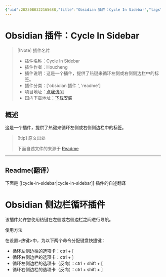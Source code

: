 ```yaml
---
{"uid":2023080322165688,"title":"Obsidian 插件：Cycle In Sidebar","tags":["obsidian插件","readme"],"description":"这是一个插件，提供了热键来循环左侧或右侧侧边栏中的标签。","author":"AI","type":"readme","draft":false,"editable":false,"modified":20230101000000,"dg-publish":true,"permalink":"/lake-of-knowledge/10-obsidian/obsidian/readme/cycle-in-sidebar-readme/","dgPassFrontmatter":true}
---
```



# Obsidian 插件：Cycle In Sidebar

> [!Note] 插件名片
> - 插件名称：Cycle In Sidebar
> - 插件作者：Houcheng
> - 插件说明：这是一个插件，提供了热键来循环左侧或右侧侧边栏中的标签。
> - 插件分类：['obsidian 插件 ', 'readme']
> - 项目地址：[点我访问](https://github.com/houcheng/obsidian-cycle-in-sidebar-plugin)
> - 国内下载地址：[下载安装](https://pkmer.cn/products/plugin/pluginMarket/?cycle-in-sidebar)

## 概述

这是一个插件，提供了热键来循环左侧或右侧侧边栏中的标签。

> [!tip] 原文出处
>
>下面自述文件的来源于 [Readme](https://ghproxy.net/https://raw.githubusercontent.com/houcheng/obsidian-cycle-in-sidebar-plugin/master/README.md)
>

---

## Readme(翻译）

下面是 [[cycle-in-sidebar\|cycle-in-sidebar]] 插件的自述翻译

# Obsidian 侧边栏循环插件

该插件允许您使用热键在左侧或右侧边栏之间进行导航。

使用方法

在设置>热键>中，为以下两个命令分配键盘快捷键：

- 循环左侧边栏的选项卡：ctrl + [
- 循环右侧边栏的选项卡：ctrl + ]
- 循环左侧边栏的选项卡（反向）：ctrl + shift + [
- 循环右侧边栏的选项卡（反向）：ctrl + shift + ]



